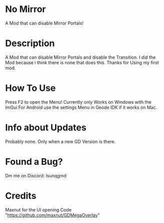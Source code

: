 # No Mirror
A Mod that can disable Mirror Portals!


# Description

A Mod that can disable Mirror Portals and disable the Transition.
I did the Mod because i think there is none that does this.
Thanks for Using my first mod.

# How To Use
Press F2 to open the Menu!
Currently only Works on Windows with the ImGui
For Android use the settings Menu in Geode
IDK if it works on Mac.

# Info about Updates

Probably none.
Only when a new GD Version is there.


# Found a Bug?
Dm me on Discord: lsunqgmd


# Credits
Maxnut for the UI opening Code "https://github.com/maxnut/GDMegaOverlay"



